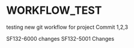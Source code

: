 # WORKFLOW_TEST

testing new git workflow for project
Commit 1,2,3

SF132-6000 changes
SF132-5001 Changes
